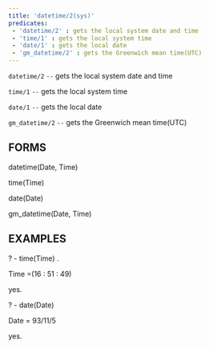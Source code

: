 ```yaml
---
title: 'datetime/2(sys)'
predicates:
 - 'datetime/2' : gets the local system date and time
 - 'time/1' : gets the local system time
 - 'date/1' : gets the local date
 - 'gm_datetime/2' : gets the Greenwich mean time(UTC)
---
```

`datetime/2` `--` gets the local system date and time

`time/1` `--` gets the local system time

`date/1` `--` gets the local date

`gm_datetime/2` `--` gets the Greenwich mean time(UTC)


## FORMS

datetime(Date, Time)

time(Time)

date(Date)

gm_datetime(Date, Time)


## EXAMPLES

? - time(Time) .


Time =(16 : 51 : 49)

yes.

? - date(Date)

Date = 93/11/5


yes.


